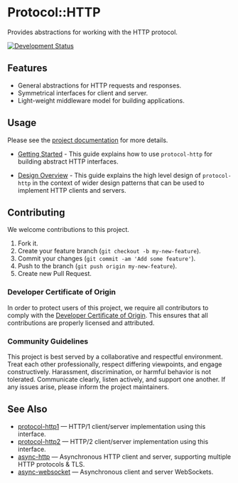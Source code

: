 # Protocol::HTTP

Provides abstractions for working with the HTTP protocol.

[![Development Status](https://github.com/socketry/protocol-http/workflows/Test/badge.svg)](https://github.com/socketry/protocol-http/actions?workflow=Test)

## Features

  - General abstractions for HTTP requests and responses.
  - Symmetrical interfaces for client and server.
  - Light-weight middleware model for building applications.

## Usage

Please see the [project documentation](https://socketry.github.io/protocol-http/) for more details.

  - [Getting Started](https://socketry.github.io/protocol-http/guides/getting-started/index) - This guide explains how to use `protocol-http` for building abstract HTTP interfaces.

  - [Design Overview](https://socketry.github.io/protocol-http/guides/design-overview/index) - This guide explains the high level design of `protocol-http` in the context of wider design patterns that can be used to implement HTTP clients and servers.

## Contributing

We welcome contributions to this project.

1.  Fork it.
2.  Create your feature branch (`git checkout -b my-new-feature`).
3.  Commit your changes (`git commit -am 'Add some feature'`).
4.  Push to the branch (`git push origin my-new-feature`).
5.  Create new Pull Request.

### Developer Certificate of Origin

In order to protect users of this project, we require all contributors to comply with the [Developer Certificate of Origin](https://developercertificate.org/). This ensures that all contributions are properly licensed and attributed.

### Community Guidelines

This project is best served by a collaborative and respectful environment. Treat each other professionally, respect differing viewpoints, and engage constructively. Harassment, discrimination, or harmful behavior is not tolerated. Communicate clearly, listen actively, and support one another. If any issues arise, please inform the project maintainers.

## See Also

  - [protocol-http1](https://github.com/socketry/protocol-http1) — HTTP/1 client/server implementation using this
    interface.
  - [protocol-http2](https://github.com/socketry/protocol-http2) — HTTP/2 client/server implementation using this
    interface.
  - [async-http](https://github.com/socketry/async-http) — Asynchronous HTTP client and server, supporting multiple HTTP
    protocols & TLS.
  - [async-websocket](https://github.com/socketry/async-websocket) — Asynchronous client and server WebSockets.

